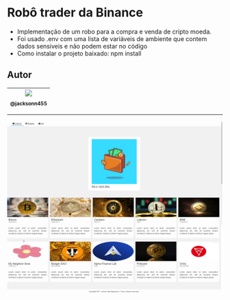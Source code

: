 Robô trader da Binance
===============================================

- Implementação de um robo para a compra e venda de cripto moeda.
- Foi usado .env com uma lista de variáveis de ambiente que contem dados sensiveis e não podem estar no código
- Como instalar o projeto baixado: npm install
 
## Autor

 | [<img src="https://avatars1.githubusercontent.com/u/46221221?s=460&u=0d161e390cdad66e925f3d52cece6c3e65a23eb2&v=4" width=115><br><sub>@jacksonn455</sub>](https://github.com/jacksonn455) |
  | :---: |

--------------------

 ![](https://github.com/jacksonn455/criptoBot/blob/main/public/images/app.png)